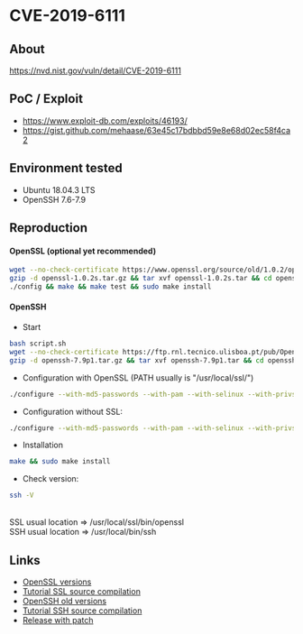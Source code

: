 # CVE-2019-6111

## About

<https://nvd.nist.gov/vuln/detail/CVE-2019-6111>


## PoC / Exploit

* <https://www.exploit-db.com/exploits/46193/> 
* <https://gist.github.com/mehaase/63e45c17bdbbd59e8e68d02ec58f4ca2>


## Environment tested

* Ubuntu 18.04.3 LTS
* OpenSSH 7.6-7.9

## Reproduction

#### OpenSSL (optional yet recommended)
``` bash
wget --no-check-certificate https://www.openssl.org/source/old/1.0.2/openssl-1.0.2s.tar.gz
gzip -d openssl-1.0.2s.tar.gz && tar xvf openssl-1.0.2s.tar && cd openssl-1.0.2s
./config && make && make test && sudo make install
```

#### OpenSSH
* Start
```bash
bash script.sh
wget --no-check-certificate https://ftp.rnl.tecnico.ulisboa.pt/pub/OpenBSD/OpenSSH/portable/openssh-7.9p1.tar.gz
gzip -d openssh-7.9p1.tar.gz && tar xvf openssh-7.9p1.tar && cd openssh-7.9p1
```

* Configuration with OpenSSL (PATH usually is "/usr/local/ssl/")
```bash
./configure --with-md5-passwords --with-pam --with-selinux --with-privsep-path=/var/lib/sshd/ --sysconfdir=/etc/ssh --with-ssl-dir={PATH}
```
* Configuration without SSL:
```bash
./configure --with-md5-passwords --with-pam --with-selinux --with-privsep-path=/var/lib/sshd/ --sysconfdir=/etc/ssh --without-openssl-header-check
```

* Installation
```bash
make && sudo make install
```
* Check version:
```bash
ssh -V
```
<br>
SSL usual location => /usr/local/ssl/bin/openssl <br>
SSH usual location => /usr/local/bin/ssh

## Links
* [OpenSSL versions](https://www.openssl.org/source/) 
* [Tutorial SSL source compilation](https://askubuntu.com/a/463317)
* [OpenSSH old versions](https://ftp.rnl.tecnico.ulisboa.pt/pub/OpenBSD/OpenSSH/portable)
* [Tutorial SSH source compilation](https://www.tecmint.com/install-openssh-server-from-source-in-linux/)
* [Release with patch](https://www.openssh.com/txt/release-8.0)